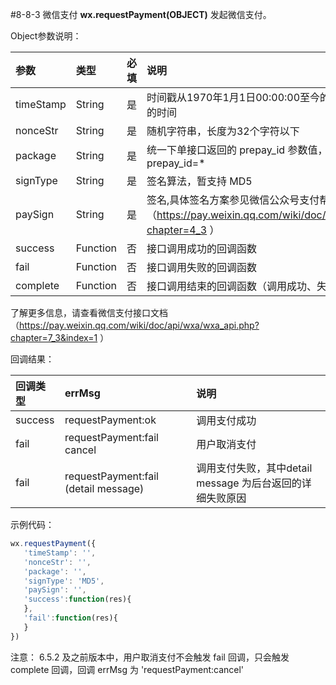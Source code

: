 #8-8-3 微信支付
**wx.requestPayment(OBJECT)**
发起微信支付。

Object参数说明：

|参数|	类型	|必填	|说明|
| :--- | :--- | :--- | :--- |
|timeStamp|	String|	是	|时间戳从1970年1月1日00:00:00至今的秒数,即当前的时间|
|nonceStr|	String	|是	|随机字符串，长度为32个字符以下|
|package|	String|	是	|统一下单接口返回的 prepay_id 参数值，提交格式如：prepay_id=*|
|signType|	String	|是	|签名算法，暂支持 MD5|
|paySign|	String	|是	|签名,具体签名方案参见微信公众号支付帮助文档（https://pay.weixin.qq.com/wiki/doc/api/jsapi.php?chapter=4_3 ）|
|success|	Function|	否	|接口调用成功的回调函数|
|fail|	Function|	否	|接口调用失败的回调函数|
|complete|	Function|	否	|接口调用结束的回调函数（调用成功、失败都会执行）|

了解更多信息，请查看微信支付接口文档（https://pay.weixin.qq.com/wiki/doc/api/wxa/wxa_api.php?chapter=7_3&index=1 ）

回调结果：

|回调类型|errMsg	|说明|
| :--- | :--- | :--- |
|success|requestPayment:ok|	调用支付成功|
|fail	|requestPayment:fail cancel|	用户取消支付|
|fail	|requestPayment:fail (detail message)|	调用支付失败，其中detail message 为后台返回的详细失败原因|

示例代码：
```js
wx.requestPayment({
   'timeStamp': '',
   'nonceStr': '',
   'package': '',
   'signType': 'MD5',
   'paySign': '',
   'success':function(res){
   },
   'fail':function(res){
   }
})
```
注意： 6.5.2 及之前版本中，用户取消支付不会触发 fail 回调，只会触发 complete 回调，回调 errMsg 为 'requestPayment:cancel'